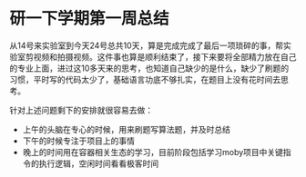 # 研一下学期第一周总结

从14号来实验室到今天24号总共10天，算是完成完成了最后一项琐碎的事，帮实验室剪视频和拍摄视频。这件事也算是顺利结束了，接下来要将全部精力放在自己的专业上面，进过这10多天来的思考，也知道自己缺少的是什么，缺少了刷题的习惯，平时写的代码太少了，基础语言功底不够扎实，在题目上没有花时间去思考。

针对上述问题剩下的安排就很容易去做：
- 上午的头脑在专心的时候，用来刷题写算法题，并及时总结
- 下午的时候专注于项目上的事情
- 晚上的时间用在容器相关生态的学习，目前阶段包括学习moby项目中关键指令的执行逻辑，空闲时间看看极客时间